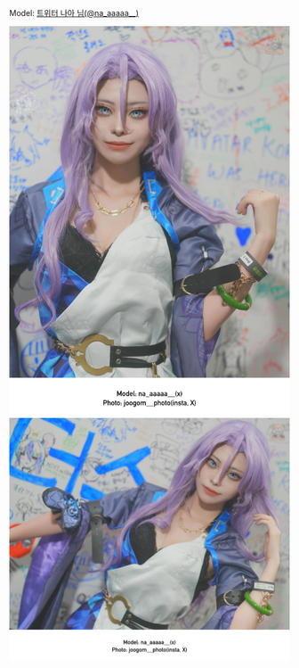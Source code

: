 ﻿---
dddd: 2024.08.17 팝콘 토
nickname: 나아
sns_type: x
sns_id: na_aaaaa__
---

<a name="na_aaaaa__"></a>
Model: <a href="https://x.com/na_aaaaa__" target="_blank">트위터 나아 님(@na_aaaaa__)</a>

![DSC00978.webp](/assets/img/2024/08-17/나아/DSC00978.webp)
![DSC00988.webp](/assets/img/2024/08-17/나아/DSC00988.webp)